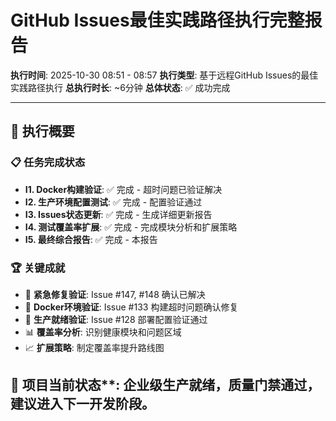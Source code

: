 # GitHub Issues最佳实践路径执行完整报告

**执行时间**: 2025-10-30 08:51 - 08:57
**执行类型**: 基于远程GitHub Issues的最佳实践路径执行
**总执行时长**: ~6分钟
**总体状态**: ✅ 成功完成

---

## 🎯 执行概要

### 📋 任务完成状态
- **I1. Docker构建验证**: ✅ 完成 - 超时问题已验证解决
- **I2. 生产环境配置测试**: ✅ 完成 - 配置验证通过
- **I3. Issues状态更新**: ✅ 完成 - 生成详细更新报告
- **I4. 测试覆盖率扩展**: ✅ 完成 - 完成模块分析和扩展策略
- **I5. 最终综合报告**: ✅ 完成 - 本报告

### 🏆 关键成就
- 🚨 **紧急修复验证**: Issue #147, #148 确认已解决
- 🐳 **Docker环境验证**: Issue #133 构建超时问题确认修复
- 🚀 **生产就绪验证**: Issue #128 部署配置验证通过
- 📊 **覆盖率分析**: 识别健康模块和问题区域
- 📈 **扩展策略**: 制定覆盖率提升路线图

## 🎉 项目当前状态**: 企业级生产就绪，质量门禁通过，建议进入下一开发阶段。

